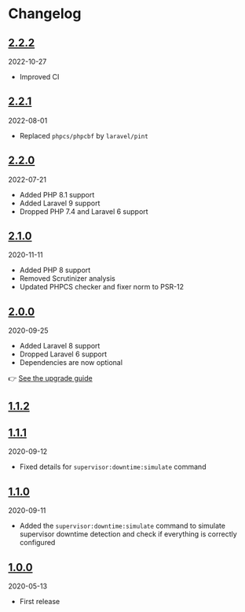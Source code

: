 # Changelog

## [2.2.2](https://github.com/Okipa/laravel-supervisor-downtime-notifier/compare/2.2.1...2.2.2)

2022-10-27

* Improved CI

## [2.2.1](https://github.com/Okipa/laravel-supervisor-downtime-notifier/compare/2.2.0...2.2.1)

2022-08-01

* Replaced `phpcs/phpcbf` by `laravel/pint`

## [2.2.0](https://github.com/Okipa/laravel-supervisor-downtime-notifier/compare/2.1.0...2.2.0)

2022-07-21

* Added PHP 8.1 support
* Added Laravel 9 support
* Dropped PHP 7.4 and Laravel 6 support

## [2.1.0](https://github.com/Okipa/laravel-supervisor-downtime-notifier/compare/2.0.0...2.1.0)

2020-11-11

* Added PHP 8 support
* Removed Scrutinizer analysis
* Updated PHPCS checker and fixer norm to PSR-12

## [2.0.0](https://github.com/Okipa/laravel-supervisor-downtime-notifier/compare/1.1.0...2.0.0)

2020-09-25

* Added Laravel 8 support
* Dropped Laravel 6 support
* Dependencies are now optional

:point_right: [See the upgrade guide](/docs/upgrade-guides/from-v1-to-v2.md)

## [1.1.2](https://github.com/Okipa/laravel-supervisor-downtime-notifier/compare/1.1.1...1.1.2)
## [1.1.1](https://github.com/Okipa/laravel-supervisor-downtime-notifier/compare/1.1.0...1.1.1)

2020-09-12

* Fixed details for `supervisor:downtime:simulate` command

## [1.1.0](https://github.com/Okipa/laravel-supervisor-downtime-notifier/compare/1.0.2...1.1.0)

2020-09-11

* Added the `supervisor:downtime:simulate` command to simulate supervisor downtime detection and check if everything is correctly configured

## [1.0.0](https://github.com/Okipa/laravel-supervisor-downtime-notifier/releases/tag/1.0.0)

2020-05-13

* First release
